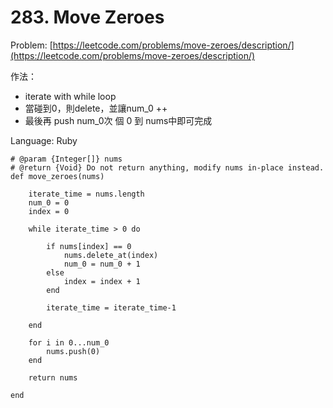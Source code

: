 # 283. Move Zeroes

Problem: [https://leetcode.com/problems/move-zeroes/description/](https://leetcode.com/problems/move-zeroes/description/)

作法：

* iterate with while loop
* 當碰到0，則delete，並讓num\_0 ++
* 最後再 push num\_0次 個 0 到 nums中即可完成

Language: Ruby

```
# @param {Integer[]} nums
# @return {Void} Do not return anything, modify nums in-place instead.
def move_zeroes(nums)
    
    iterate_time = nums.length
    num_0 = 0
    index = 0
    
    while iterate_time > 0 do 
        
        if nums[index] == 0
            nums.delete_at(index)
            num_0 = num_0 + 1
        else
            index = index + 1            
        end
        
        iterate_time = iterate_time-1        
        
    end
    
    for i in 0...num_0
        nums.push(0)
    end
    
    return nums
    
end
```



